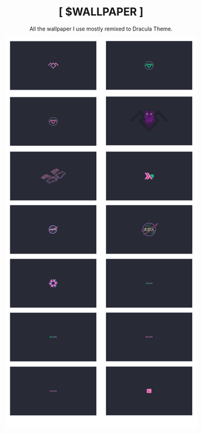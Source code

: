 <h1 align="center">[ $WALLPAPER ]</h1>
<p align="center">All the wallpaper I use mostly remixed to Dracula Theme.</p>


<p align="center">
  <img src="/overview.png" width="600" />
</p>


